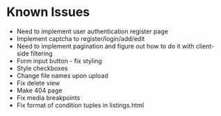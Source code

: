 # Known Issues

- Need to implement user authentication register page
- Implement captcha to register/login/add/edit
- Need to implement pagination and figure out how to do it with client-side filtering
- Form input button - fix styling
- Style checkboxes
- Change file names upon upload
- Fix delete view
- Make 404 page
- Fix media breakpoints
- Fix format of condition tuples in listings.html